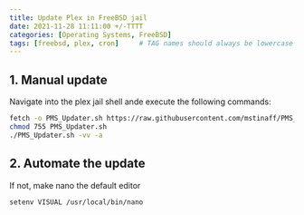 ```yaml
---
title: Update Plex in FreeBSD jail
date: 2021-11-28 11:11:00 +/-TTTT
categories: [Operating Systems, FreeBSD]
tags: [freebsd, plex, cron]     # TAG names should always be lowercase
---
```


## 1. Manual update

Navigate into the plex jail shell ande execute the following commands:
```bash
fetch -o PMS_Updater.sh https://raw.githubusercontent.com/mstinaff/PMS_Updater/master/PMS_Updater.sh
chmod 755 PMS_Updater.sh
./PMS_Updater.sh -vv -a
```

## 2. Automate the update
If not, make nano the default editor
```bash
setenv VISUAL /usr/local/bin/nano
```